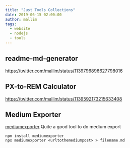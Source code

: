 ```yaml
---
title: "Just Tools Collections"
date: 2019-06-15 02:00:00
author: mallim
tags:
  - website
  - nodejs
  - tools
---
```


## readme-md-generator

https://twitter.com/mallim/status/1139796896627798016

## PX-to-REM Calculator

https://twitter.com/mallim/status/1139592173215633408

## Medium Exporter

[mediumexporter](https://github.com/xdamman/mediumexporter) Quite a good tool to do medium export

```
npm install mediumexporter
npx mediumexporter <urltothemediumpost> > filename.md
```
